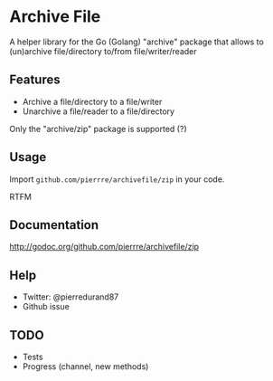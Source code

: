 # Archive File
A helper library for the Go (Golang) "archive" package that allows to (un)archive file/directory to/from file/writer/reader

## Features
- Archive a file/directory to a file/writer
- Unarchive a file/reader to a file/directory

Only the "archive/zip" package is supported (?)

## Usage
Import `github.com/pierrre/archivefile/zip` in your code.

RTFM

## Documentation
http://godoc.org/github.com/pierrre/archivefile/zip

## Help
- Twitter: @pierredurand87
- Github issue

## TODO
- Tests
- Progress (channel, new methods)
